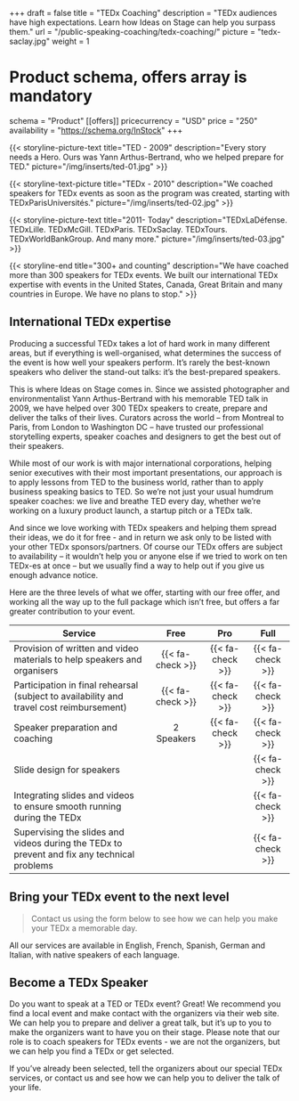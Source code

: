 +++
draft			= false
title			= "TEDx Coaching"
description		= "TEDx audiences have high expectations. Learn how Ideas on Stage can help you surpass them."
url				= "/public-speaking-coaching/tedx-coaching/"
picture			= "tedx-saclay.jpg"
weight			= 1

# Product schema, offers array is mandatory
schema			= "Product"
[[offers]]
	pricecurrency	= "USD"
	price			= "250"
	availability		= "https://schema.org/InStock"
+++

{{< storyline-picture-text title="TED - 2009" description="Every story needs a Hero. Ours was Yann Arthus-Bertrand, who we helped prepare for TED." picture="/img/inserts/ted-01.jpg" >}}

{{< storyline-text-picture title="TEDx - 2010" description="We coached speakers for TEDx events as soon as the program was created, starting with TEDxParisUniversités." picture="/img/inserts/ted-02.jpg" >}}

{{< storyline-picture-text title="2011- Today" description="TEDxLaDéfense. TEDxLille. TEDxMcGill. TEDxParis. TEDxSaclay. TEDxTours. TEDxWorldBankGroup. And many more." picture="/img/inserts/ted-03.jpg" >}}

{{< storyline-end title="300+ and counting" description="We have coached more than 300 speakers for TEDx events. We built our international TEDx expertise with events in the United States, Canada, Great Britain and many countries in Europe. We have no plans to stop." >}}

## International TEDx expertise
Producing a successful TEDx takes a lot of hard work in many different areas, but if everything is well-organised, what determines the success of the event is how well your speakers perform. It’s rarely the best-known speakers who deliver the stand-out talks: it’s the best-prepared speakers.

This is where Ideas on Stage comes in. Since we assisted photographer and environmentalist Yann Arthus-Bertrand with his memorable TED talk in 2009, we have helped over 300 TEDx speakers to create, prepare and deliver the talks of their lives. Curators across the world – from Montreal to Paris, from London to Washington DC – have trusted our professional storytelling experts, speaker coaches and designers to get the best out of their speakers.

While most of our work is with major international corporations, helping senior executives with their most important presentations, our approach is to apply lessons from TED to the business world, rather than to apply business speaking basics to TED. So we’re not just your usual humdrum speaker coaches: we live and breathe TED every day, whether we’re working on a luxury product launch, a startup pitch or a TEDx talk.

And since we love working with TEDx speakers and helping them spread their ideas, we do it for free - and in return we ask only to be listed with your other TEDx sponsors/partners. Of course our TEDx offers are subject to availability – it wouldn’t help you or anyone else if we tried to work on ten TEDx-es at once – but we usually find a way to help out if you give us enough advance notice.

Here are the three levels of what we offer, starting with our free offer, and working all the way up to the full package which isn’t free, but offers a far greater contribution to your event.

| Service        | Free | Pro  | Full |
| -------------- |:----:|:----:|:----:|
| Provision of written and video materials to help speakers and organisers | {{< fa-check >}}  | {{< fa-check >}} | {{< fa-check >}} |
| Participation in final rehearsal (subject to availability and travel cost reimbursement) | {{< fa-check >}}  | {{< fa-check >}}  | {{< fa-check >}} |
| Speaker preparation and coaching | 2 Speakers | {{< fa-check >}} | {{< fa-check >}} |
| Slide design for speakers |     |     | {{< fa-check >}} |
| Integrating slides and videos to ensure smooth running during the TEDx |     |     | {{< fa-check >}} |
| Supervising the slides and videos during the TEDx to prevent and fix any technical problems |     |     | {{< fa-check >}} |

## Bring your TEDx event to the next level

> Contact us using the form below to see how we can help you make your TEDx a memorable day. 

All our services are available in English, French, Spanish, German and Italian, with native speakers of each language.

## Become a TEDx Speaker

Do you want to speak at a TED or TEDx event? Great! We recommend you find a local event and make contact with the organizers via their web site. We can help you to prepare and deliver a great talk, but it’s up to you to make the organizers want to have you on their stage. Please note that our role is to coach speakers for TEDx events - we are not the organizers, but we can help you find a TEDx or get selected.

If you’ve already been selected, tell the organizers about our special TEDx services, or contact us and see how we can help you to deliver the talk of your life.

